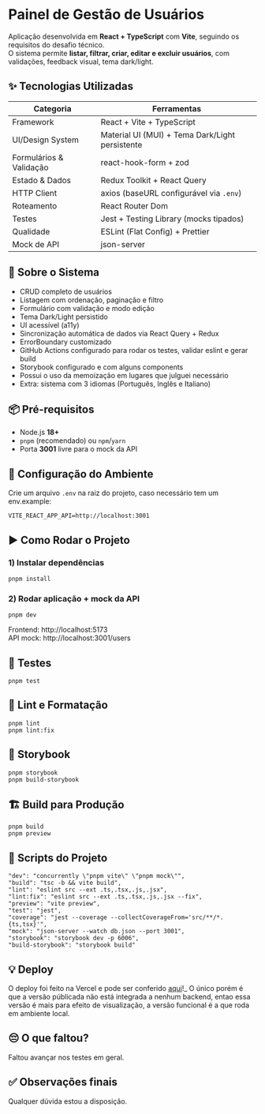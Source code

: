 # Painel de Gestão de Usuários

Aplicação desenvolvida em **React + TypeScript** com **Vite**, seguindo os requisitos do desafio técnico.  
O sistema permite **listar, filtrar, criar, editar e excluir usuários**, com validações, feedback visual, tema dark/light.

## ✨ Tecnologias Utilizadas

| Categoria               | Ferramentas                                     |
| ----------------------- | ----------------------------------------------- |
| Framework               | React + Vite + TypeScript                       |
| UI/Design System        | Material UI (MUI) + Tema Dark/Light persistente |
| Formulários & Validação | react-hook-form + zod                           |
| Estado & Dados          | Redux Toolkit + React Query                     |
| HTTP Client             | axios (baseURL configurável via `.env`)         |
| Roteamento              | React Router Dom                                |
| Testes                  | Jest + Testing Library (mocks tipados)          |
| Qualidade               | ESLint (Flat Config) + Prettier                 |
| Mock de API             | json-server                                     |

## 🧾 Sobre o Sistema

- CRUD completo de usuários
- Listagem com ordenação, paginação e filtro
- Formulário com validação e modo edição
- Tema Dark/Light persistido
- UI acessível (a11y)
- Sincronização automática de dados via React Query + Redux
- ErrorBoundary customizado
- GitHub Actions configurado para rodar os testes, validar eslint e gerar build
- Storybook configurado e com alguns components
- Possui o uso da memoização em lugares que julguei necessário
- Extra: sistema com 3 idiomas (Português, Inglês e Italiano)

## 📦 Pré-requisitos

- Node.js **18+**
- `pnpm` (recomendado) ou `npm`/`yarn`
- Porta **3001** livre para o mock da API

## 🔧 Configuração do Ambiente

Crie um arquivo `.env` na raiz do projeto, caso necessário tem um env.example:

```
VITE_REACT_APP_API=http://localhost:3001

```

## ▶️ Como Rodar o Projeto

### 1) Instalar dependências

```
pnpm install

```

### 2) Rodar aplicação + mock da API

```
pnpm dev

```

Frontend: http://localhost:5173  
API mock: http://localhost:3001/users

## 🧪 Testes

```
pnpm test

```

## 🧹 Lint e Formatação

```
pnpm lint
pnpm lint:fix

```

## 📘 Storybook

```
pnpm storybook
pnpm build-storybook

```

## 🏗 Build para Produção

```
pnpm build
pnpm preview

```

## 📜 Scripts do Projeto

```
"dev": "concurrently \"pnpm vite\" \"pnpm mock\"",
"build": "tsc -b && vite build",
"lint": "eslint src --ext .ts,.tsx,.js,.jsx",
"lint:fix": "eslint src --ext .ts,.tsx,.js,.jsx --fix",
"preview": "vite preview",
"test": "jest",
"coverage": "jest --coverage --collectCoverageFrom='src/**/*.{ts,tsx}'",
"mock": "json-server --watch db.json --port 3001",
"storybook": "storybook dev -p 6006",
"build-storybook": "storybook build"

```

## 💡 Deploy

O deploy foi feito na Vercel e pode ser conferido [aqui](https://user-management-zucchetti.vercel.app/users)!_ O único porém é que a versão públicada não está integrada a nenhum backend, entao essa versão é mais para efeito de visualização, a versão funcional é a que roda em ambiente local.

## 😔 O que faltou?

Faltou avançar nos testes em geral.

## ✅ Observações finais

Qualquer dúvida estou a disposição.
